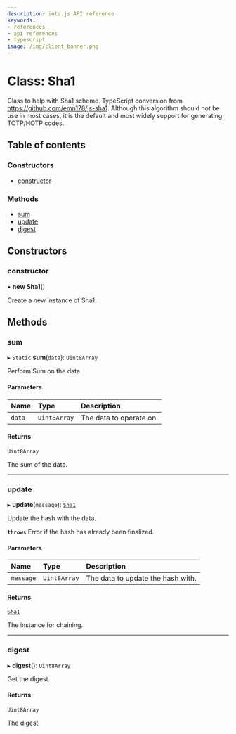 ```yaml
---
description: iota.js API reference
keywords:
- references
- api references
- typescript
image: /img/client_banner.png
---
```

# Class: Sha1

Class to help with Sha1 scheme.
TypeScript conversion from https://github.com/emn178/js-sha1.
Although this algorithm should not be use in most cases, it is the
default and most widely support for generating TOTP/HOTP codes.

## Table of contents

### Constructors

- [constructor](Sha1.md#constructor)

### Methods

- [sum](Sha1.md#sum)
- [update](Sha1.md#update)
- [digest](Sha1.md#digest)

## Constructors

### constructor

• **new Sha1**()

Create a new instance of Sha1.

## Methods

### sum

▸ `Static` **sum**(`data`): `Uint8Array`

Perform Sum on the data.

#### Parameters

| Name | Type | Description |
| :------ | :------ | :------ |
| `data` | `Uint8Array` | The data to operate on. |

#### Returns

`Uint8Array`

The sum of the data.

___

### update

▸ **update**(`message`): [`Sha1`](Sha1.md)

Update the hash with the data.

**`throws`** Error if the hash has already been finalized.

#### Parameters

| Name | Type | Description |
| :------ | :------ | :------ |
| `message` | `Uint8Array` | The data to update the hash with. |

#### Returns

[`Sha1`](Sha1.md)

The instance for chaining.

___

### digest

▸ **digest**(): `Uint8Array`

Get the digest.

#### Returns

`Uint8Array`

The digest.
